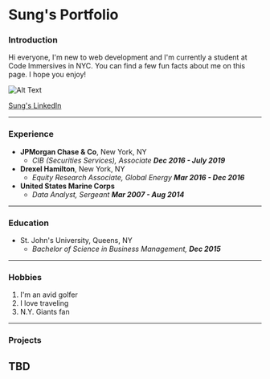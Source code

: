 # **Sung's Portfolio**
### Introduction
Hi everyone, I'm new to web development and I'm currently a student at Code Immersives in NYC. You can find a few fun facts about me on this page. I hope you enjoy!

![Alt Text](https://media.giphy.com/media/xHMIDAy1qkzNS/giphy.gif)

[Sung's LinkedIn](https://www.linkedin.com/in/sungypaik/)

---
### Experience
* **JPMorgan Chase & Co**, New York, NY 
    * _CIB (Securities Services), Associate **Dec 2016 - July 2019**_
* **Drexel Hamilton**, New York, NY
  * _Equity Research Associate, Global Energy **Mar 2016 - Dec 2016**_
* **United States Marine Corps**
  * _Data Analyst, Sergeant **Mar 2007 - Aug 2014**_
---
### Education
* St. John's University, Queens, NY
  * _Bachelor of Science in Business Management, **Dec 2015**_
---
### Hobbies
1. I'm an avid golfer
2. I love traveling
3. N.Y. Giants fan
---
### Projects
**TBD**
---